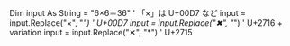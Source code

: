 Dim input As String = "6×6＝36" ' 「×」は U+00D7 など
input = input.Replace("×", "*") ' U+00D7
input = input.Replace("✖︎", "*") ' U+2716 + variation
input = input.Replace("✕", "*") ' U+2715